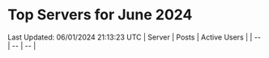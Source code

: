 # Top Servers for June 2024
Last Updated: 06/01/2024 21:13:23 UTC
| Server | Posts | Active Users |
| -- | -- | -- |
